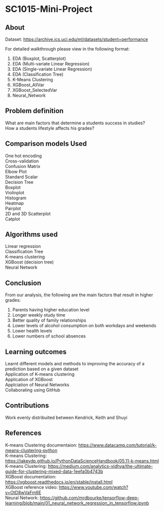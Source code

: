 # SC1015-Mini-Project
## About
Dataset: https://archive.ics.uci.edu/ml/datasets/student+performance

For detailed walkthrough please view in the following format:
1. EDA (Boxplot, Scatterplot)
2. EDA (Multi-variate Linear Regression)
3. EDA (Single-variate Linear Regression)
4. EDA (Classification Tree)
5. K-Means Clustering
6. XGBoost_AllVar
7. XGBoost_SelectedVar
8. Neural_Network

## Problem definition
What are main factors that determine a students success in studies? <br />
How a students lifestyle affects his grades?

## Comparison models Used
One hot encoding <br />
Cross-validation <br />
Confusion Matrix <br />
Elbow Plot <br />
Standard Scalar <br />
Decision Tree <br />
Boxplot <br />
Violinplot <br />
Histogram <br />
Heatmap <br />
Pairplot <br />
2D and 3D Scatterplot <br />
Catplot <br />

## Algorithms used
Linear regression <br />
Classification Tree <br />
K-means clustering <br />
XGBoost (decision tree) <br />
Neural Network

## Conclusion
From our analysis, the following are the main factors that result in higher grades: <br />
1) Parents having higher education level <br />
2) Longer weekly study time <br />
3) Better quality of family relationships <br />
4) Lower levels of alcohol consumption on both workdays and weekends <br />
5) Lower health levels <br />
6) Lower numbers of school absences <br />

## Learning outcomes
Learnt different models and methods to improving the accuracy of a prediction based on a given dataset <br />
Application of K-means clustering <br />
Application of XGBoost <br />
Applciation of Neural Networks <br />
Collaborating using GitHub

## Contributions
Work evenly distribuited between Kendrick, Keith and Shuyi

## References
K-means Clustering documentaion: https://www.datacamp.com/tutorial/k-means-clustering-python <br />
K-means Clustering: https://jakevdp.github.io/PythonDataScienceHandbook/05.11-k-means.html <br />
K-means Clustering: https://medium.com/analytics-vidhya/the-ultimate-guide-for-clustering-mixed-data-1eefa0b4743b <br />
XGBoost documentation: https://xgboost.readthedocs.io/en/stable/install.html <br />
XGBoost reference video: https://www.youtube.com/watch?v=OtD8wVaFm6E <br />
Neural Network: https://github.com/mrdbourke/tensorflow-deep-learning/blob/main/01_neural_network_regression_in_tensorflow.ipynb <br />
